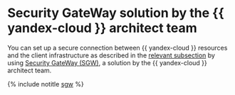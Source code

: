 # Security GateWay solution by the {{ yandex-cloud }} architect team

You can set up a secure connection between {{ yandex-cloud }} resources and the client infrastructure as described in the [relevant subsection](index.md) by using [Security GateWay (SGW)](https://github.com/yandex-cloud-examples/yc-site-to-site-vpn-with-ipsec-strongswan), a solution by the {{ yandex-cloud }} architect team.

{% include notitle [sgw](../../../_tutorials/infrastructure/ipsec/sgw.md) %}